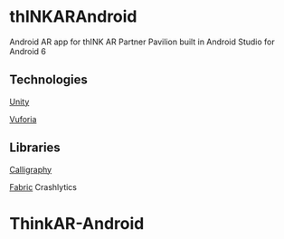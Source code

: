 # thINKARAndroid
Android AR app for thINK AR Partner Pavilion built in Android Studio for Android 6

## Technologies

[Unity](https://madewith.unity.com/)

[Vuforia](https://www.vuforia.com/)

## Libraries

[Calligraphy](https://github.com/chrisjenx/Calligraphy)

[Fabric](https://fabric.io/home) Crashlytics


# ThinkAR-Android
